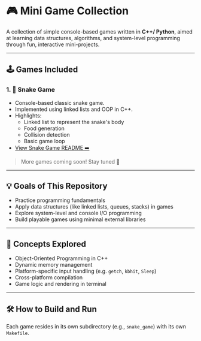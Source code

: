# 🎮 Mini Game Collection

A collection of simple console-based games written in **C++/ Python**, aimed at learning data structures, algorithms, and system-level programming through fun, interactive mini-projects.

---

## 🕹️ Games Included

### 1. 🐍 Snake Game

- Console-based classic snake game.
- Implemented using linked lists and OOP in C++.
- Highlights:
  - Linked list to represent the snake's body
  - Food generation
  - Collision detection
  - Basic game loop
- [View Snake Game README ➡️](./snake_game/README.md)

> More games coming soon! Stay tuned 🎯

---

## 💡 Goals of This Repository

- Practice programming fundamentals
- Apply data structures (like linked lists, queues, stacks) in games
- Explore system-level and console I/O programming
- Build playable games using minimal external libraries

---

## 🧠 Concepts Explored

- Object-Oriented Programming in C++
- Dynamic memory management
- Platform-specific input handling (e.g. `getch`, `kbhit`, `Sleep`)
- Cross-platform compilation
- Game logic and rendering in terminal

---

## 🛠️ How to Build and Run
Each game resides in its own subdirectory (e.g., `snake_game`) with its own `Makefile`.
